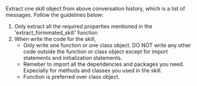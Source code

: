 Extract one skill object from above conversation history, which is a list of messages.
Follow the guidelines below:
1. Only extract all the required properties mentioned in the 'extract_formmated_skill' function
2. When write the code for the skill,
    - Only write one function or one class object. DO NOT write any other code outside the function or class object except for import statements and initialization statements.
    - Remeber to import all the dependencies and packages you need. Expecially for methods and classes you used in the skill.
    - Function is preferred over class object.

